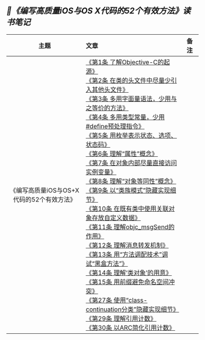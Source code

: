 ## *📖《编写高质量iOS与OS X代码的52个有效方法》读书笔记*
|主题|文章|备注|
|:---:|:---|:---
《编写高质量iOS与OS+X代码的52个有效方法》|[《第1条 了解Objective-C的起源》](https://github.com/baohenglin/HLBlog/blob/master/Articles/EffectiveObjective-C/第1条了解Objective-C的起源.md)<br>[《第2条 在类的头文件中尽量少引入其他头文件》](https://github.com/baohenglin/HLBlog/blob/master/Articles/EffectiveObjective-C/%E7%AC%AC2%E6%9D%A1%E5%9C%A8%E7%B1%BB%E7%9A%84%E5%A4%B4%E6%96%87%E4%BB%B6%E4%B8%AD%E5%B0%BD%E9%87%8F%E5%B0%91%E5%BC%95%E5%85%A5%E5%85%B6%E4%BB%96%E5%A4%B4%E6%96%87%E4%BB%B6.md)<br>[《第3条 多用字面量语法，少用与之等价的方法》](https://github.com/baohenglin/HLBlog/blob/master/Articles/EffectiveObjective-C/第3条多用字面量语法少用与之等价的方法.md)<br>[《第4条 多用类型常量，少用#define预处理指令》](https://github.com/baohenglin/HLBlog/blob/master/Articles/EffectiveObjective-C/%E3%80%8A%E7%AC%AC4%E6%9D%A1%20%E5%A4%9A%E7%94%A8%E7%B1%BB%E5%9E%8B%E5%B8%B8%E9%87%8F%EF%BC%8C%E5%B0%91%E7%94%A8%23define%E9%A2%84%E5%A4%84%E7%90%86%E6%8C%87%E4%BB%A4%E3%80%8B.md)<br>[《第5条 用枚举表示状态、选项、状态码》](https://github.com/baohenglin/HLBlog/blob/master/Articles/EffectiveObjective-C/%E7%AC%AC5%E6%9D%A1%20%E7%94%A8%E6%9E%9A%E4%B8%BE%E8%A1%A8%E7%A4%BA%E7%8A%B6%E6%80%81%E3%80%81%E9%80%89%E9%A1%B9%E3%80%81%E7%8A%B6%E6%80%81%E7%A0%81.md)<br>[《第6条 理解“属性”概念》](https://github.com/baohenglin/HLBlog/blob/master/Articles/EffectiveObjective-C/%E7%AC%AC6%E6%9D%A1%20%E7%90%86%E8%A7%A3%E2%80%9C%E5%B1%9E%E6%80%A7%E2%80%9D%E6%A6%82%E5%BF%B5.md)<br>[《第7条 在对象内部尽量直接访问实例变量》](https://github.com/baohenglin/HLBlog/blob/master/Articles/EffectiveObjective-C/%E7%AC%AC7%E6%9D%A1%20%E5%9C%A8%E5%AF%B9%E8%B1%A1%E5%86%85%E9%83%A8%E5%B0%BD%E9%87%8F%E7%9B%B4%E6%8E%A5%E8%AE%BF%E9%97%AE%E5%AE%9E%E4%BE%8B%E5%8F%98%E9%87%8F.md)<br>[《第8条 理解“对象等同性”概念》](https://github.com/baohenglin/HLBlog/blob/master/Articles/EffectiveObjective-C/%E7%AC%AC8%E6%9D%A1%20%E7%90%86%E8%A7%A3%E2%80%9C%E5%AF%B9%E8%B1%A1%E7%AD%89%E5%90%8C%E6%80%A7%E2%80%9D%E6%A6%82%E5%BF%B5.md)<br>[《第9条 以“类族模式”隐藏实现细节》](https://github.com/baohenglin/HLBlog/blob/master/Articles/EffectiveObjective-C/%E7%AC%AC9%E6%9D%A1%20%E4%BB%A5%E2%80%9C%E7%B1%BB%E6%97%8F%E6%A8%A1%E5%BC%8F%E2%80%9D%E9%9A%90%E8%97%8F%E5%AE%9E%E7%8E%B0%E7%BB%86%E8%8A%82.md)<br>[《第10条 在既有类中使用关联对象存放自定义数据》](https://github.com/baohenglin/HLBlog/blob/master/Articles/EffectiveObjective-C/%E7%AC%AC10%E6%9D%A1%20%E5%9C%A8%E6%97%A2%E6%9C%89%E7%B1%BB%E4%B8%AD%E4%BD%BF%E7%94%A8%E5%85%B3%E8%81%94%E5%AF%B9%E8%B1%A1%E5%AD%98%E6%94%BE%E8%87%AA%E5%AE%9A%E4%B9%89%E6%95%B0%E6%8D%AE.md)<br>[《第11条 理解objc_msgSend的作用》](https://github.com/baohenglin/HLBlog/blob/master/Articles/EffectiveObjective-C/%E7%AC%AC11%E6%9D%A1%E7%90%86%E8%A7%A3objc_msgSend%E7%9A%84%E4%BD%9C%E7%94%A8.md)<br>[《第12条 理解消息转发机制》](https://github.com/baohenglin/HLBlog/blob/master/Articles/EffectiveObjective-C/%E7%AC%AC12%E6%9D%A1%E7%90%86%E8%A7%A3%E6%B6%88%E6%81%AF%E8%BD%AC%E5%8F%91%E6%9C%BA%E5%88%B6.md)<br>[《第13条 用“方法调配技术”调试“黑盒方法”》](https://github.com/baohenglin/HLBlog/blob/master/Articles/EffectiveObjective-C/%E7%AC%AC13%E6%9D%A1%EF%BC%9A%E7%94%A8%E2%80%9C%E6%96%B9%E6%B3%95%E8%B0%83%E9%85%8D%E6%8A%80%E6%9C%AF%E2%80%9D%E8%B0%83%E8%AF%95%E2%80%9C%E9%BB%91%E7%9B%92%E6%96%B9%E6%B3%95%E2%80%9D.md)<br>[《第14条 理解‘类对象’的用意》](https://github.com/baohenglin/HLBlog/blob/master/Articles/EffectiveObjective-C/%E7%AC%AC14%E6%9D%A1%E7%B1%BB%E5%AF%B9%E8%B1%A1.md)<br>[《第15条 用前缀避免命名空间冲突》](https://github.com/baohenglin/HLBlog/blob/master/Articles/EffectiveObjective-C/%E7%AC%AC15%E6%9D%A1%20%E7%94%A8%E5%89%8D%E7%BC%80%E9%81%BF%E5%85%8D%E5%91%BD%E5%90%8D%E7%A9%BA%E9%97%B4%E5%86%B2%E7%AA%81.md)<br>[《第27条 使用“class-continuation分类”隐藏实现细节》](https://github.com/baohenglin/HLBlog/blob/master/Articles/EffectiveObjective-C/第27条使用“class-continuation分类”隐藏实现细节.md)<br>[《第29条 理解引用计数》](https://github.com/baohenglin/HLBlog/blob/master/Articles/%E7%AC%AC29%E6%9D%A1%20%E7%90%86%E8%A7%A3%E5%BC%95%E7%94%A8%E8%AE%A1%E6%95%B0.md)<br>[《第30条 以ARC简化引用计数》](https://github.com/baohenglin/HLBlog/blob/master/Articles/第30条_以ARC简化引用计数.md)<br>|
